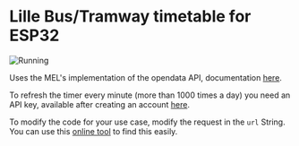 # Lille Bus/Tramway timetable for ESP32

![Running](https://imgur.com/njUgrnd)


Uses the MEL's implementation of the opendata API, documentation [here](https://help.opendatasoft.com/apis/ods-search-v1/#search-api-v1).

To refresh the timer every minute (more than 1000 times a day) you need an API key, available after creating an account [here](https://opendata.lillemetropole.fr/signup/).

To modify the code for your use case, modify the request in the `url` String. You can use this [online tool](https://opendata.lillemetropole.fr/explore/dataset/ilevia-prochainspassages/api/) to find this easily.

